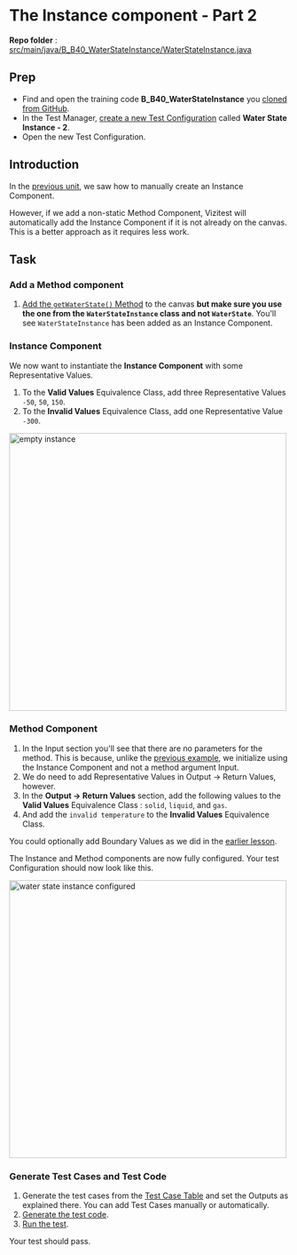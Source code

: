 # The Instance component - Part 2
**Repo folder** : [src/main/java/B_B40_WaterStateInstance/WaterStateInstance.java](github-repo.md)

## Prep
- Find and open the training code **B_B40_WaterStateInstance** you [cloned from GitHub](github-repo.md).
- In the Test Manager, [create a new Test Configuration](test-config-add.md) called **Water State Instance - 2**.
- Open the new Test Configuration.

## Introduction
In the [previous unit](B-B40-water-state-instance-1.md), we saw how to manually create an Instance Component.

However, if we add a non-static Method Component, Vizitest will automatically add the Instance Component if it is not already on the canvas. This is a better approach as it requires less work.

## Task

### Add a Method component

1. [Add the ```getWaterState()``` Method](method-component.md) to the canvas **but make sure you use the one from the ```WaterStateInstance``` class and not ```WaterState```**. You'll see ```WaterStateInstance``` has been added as an Instance Component.

### Instance Component
We now want to instantiate the **Instance Component** with some Representative Values.

1. To the **Valid Values** Equivalence Class, add three Representative Values ```-50```, ```50```, ```150```.
2. To the **Invalid Values** Equivalence Class, add one Representative Value ```-300```.
<img src="instance-completed.png" alt="empty instance" width="500"/>

### Method Component
1. In the Input section you'll see that there are no parameters for the method. This is because, unlike the [previous example](B-B30-static-method-simple-boundaries.md), we initialize using the Instance Component and not a method argument Input.
2. We do need to add Representative Values in Output -> Return Values, however. 
3. In the **Output -> Return Values** section, add the following values to the **Valid Values** Equivalence Class : ```solid```, ```liquid```, and ```gas```.
4. And add the ```invalid temperature``` to the **Invalid Values** Equivalence Class.

You could optionally add Boundary Values as we did in the [earlier lesson](B-B30-static-method-simple-boundaries.md).

The Instance and Method components are now fully configured. Your test Configuration should now look like this.

<img src="instance-waterstateinstance-configured.png" alt="water state instance configured" width="500"/>

### Generate Test Cases and Test Code
1. Generate the test cases from the [Test Case Table](test-case-table.md) and set the Outputs as explained there. You can add Test Cases manually or automatically.
2. [Generate the test code](codegen.md).
3. [Run the test](run-test.md).

Your test should pass.
